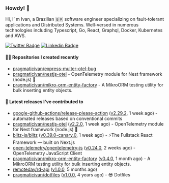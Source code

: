 ### Howdy! 🤠

Hi, I’ m Ivan, a Brazilian 🇧🇷 software engineer specializing on fault-tolerant applications and Distributed Systems. Well-versed in numerous technologies including Typescript, Go, React, Graphql, Docker, Kubernetes and AWS.

[![Twitter Badge](https://img.shields.io/badge/-@pragmaticivan-1ca0f1?style=flat&labelColor=1ca0f1&logo=twitter&logoColor=white&link=https://twitter.com/pragmaticivan)](https://twitter.com/pragmaticivan)
[![Linkedin Badge](https://img.shields.io/badge/-LinkedIn-blue?style=flat&logo=Linkedin&logoColor=white&link=https://www.linkedin.com/in/pragmaticivan/)](https://www.linkedin.com/in/pragmaticivan/)


#### 👨‍💻 Repositories I created recently

- [pragmaticivan/express-multer-otel-bug](https://github.com/pragmaticivan/express-multer-otel-bug)
- [pragmaticivan/nestjs-otel](https://github.com/pragmaticivan/nestjs-otel) - OpenTelemetry module for Nest framework (node.js)  🔭
- [pragmaticivan/mikro-orm-entity-factory](https://github.com/pragmaticivan/mikro-orm-entity-factory) - A MikroORM testing utility for bulk inserting entity objects.

#### 🚀 Latest releases I've contributed to

- [google-github-actions/release-please-action](https://github.com/google-github-actions/release-please-action) ([v2.29.2](https://github.com/google-github-actions/release-please-action/releases/tag/v2.29.2), 1 week ago) - automated releases based on conventional commits
- [pragmaticivan/nestjs-otel](https://github.com/pragmaticivan/nestjs-otel) ([v2.2.0](https://github.com/pragmaticivan/nestjs-otel/releases/tag/v2.2.0), 1 week ago) - OpenTelemetry module for Nest framework (node.js)  🔭
- [blitz-js/blitz](https://github.com/blitz-js/blitz) ([v0.39.0-canary.0](https://github.com/blitz-js/blitz/releases/tag/v0.39.0-canary.0), 1 week ago) - ⚡️The Fullstack React Framework — built on Next.js
- [open-telemetry/opentelemetry-js](https://github.com/open-telemetry/opentelemetry-js) ([v0.24.0](https://github.com/open-telemetry/opentelemetry-js/releases/tag/v0.24.0), 2 weeks ago) - OpenTelemetry JavaScript Client
- [pragmaticivan/mikro-orm-entity-factory](https://github.com/pragmaticivan/mikro-orm-entity-factory) ([v0.4.0](https://github.com/pragmaticivan/mikro-orm-entity-factory/releases/tag/v0.4.0), 1 month ago) - A MikroORM testing utility for bulk inserting entity objects.
- [remoteday/rd-api](https://github.com/remoteday/rd-api) ([v1.0.0](https://github.com/remoteday/rd-api/releases/tag/v1.0.0), 5 months ago)
- [pragmaticivan/dotfiles](https://github.com/pragmaticivan/dotfiles) ([v1.0.0](https://github.com/pragmaticivan/dotfiles/releases/tag/v1.0.0), 4 years ago) - :sunglasses: Dotfiles
